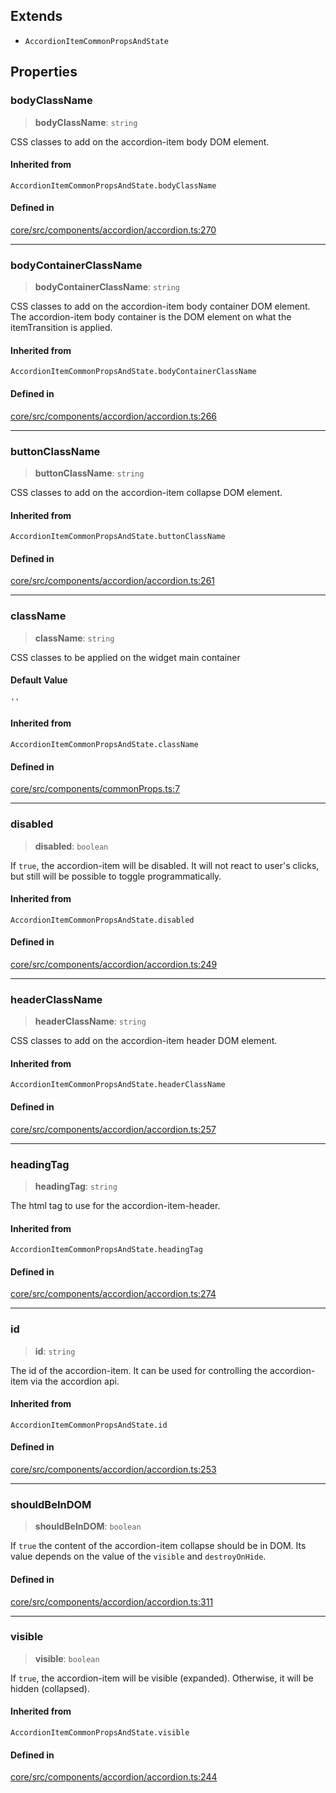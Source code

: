 ## Extends

- `AccordionItemCommonPropsAndState`

## Properties

### bodyClassName

> **bodyClassName**: `string`

CSS classes to add on the accordion-item body DOM element.

#### Inherited from

`AccordionItemCommonPropsAndState.bodyClassName`

#### Defined in

[core/src/components/accordion/accordion.ts:270](https://github.com/AmadeusITGroup/AgnosUI/blob/15241aee671584f3dc364f9d8cbcac7375d29094/core/src/components/accordion/accordion.ts#L270)

***

### bodyContainerClassName

> **bodyContainerClassName**: `string`

CSS classes to add on the accordion-item body container DOM element.
The accordion-item body container is the DOM element on what the itemTransition is applied.

#### Inherited from

`AccordionItemCommonPropsAndState.bodyContainerClassName`

#### Defined in

[core/src/components/accordion/accordion.ts:266](https://github.com/AmadeusITGroup/AgnosUI/blob/15241aee671584f3dc364f9d8cbcac7375d29094/core/src/components/accordion/accordion.ts#L266)

***

### buttonClassName

> **buttonClassName**: `string`

CSS classes to add on the accordion-item collapse DOM element.

#### Inherited from

`AccordionItemCommonPropsAndState.buttonClassName`

#### Defined in

[core/src/components/accordion/accordion.ts:261](https://github.com/AmadeusITGroup/AgnosUI/blob/15241aee671584f3dc364f9d8cbcac7375d29094/core/src/components/accordion/accordion.ts#L261)

***

### className

> **className**: `string`

CSS classes to be applied on the widget main container

#### Default Value

`''`

#### Inherited from

`AccordionItemCommonPropsAndState.className`

#### Defined in

[core/src/components/commonProps.ts:7](https://github.com/AmadeusITGroup/AgnosUI/blob/15241aee671584f3dc364f9d8cbcac7375d29094/core/src/components/commonProps.ts#L7)

***

### disabled

> **disabled**: `boolean`

If `true`, the accordion-item will be disabled.
It will not react to user's clicks, but still will be possible to toggle programmatically.

#### Inherited from

`AccordionItemCommonPropsAndState.disabled`

#### Defined in

[core/src/components/accordion/accordion.ts:249](https://github.com/AmadeusITGroup/AgnosUI/blob/15241aee671584f3dc364f9d8cbcac7375d29094/core/src/components/accordion/accordion.ts#L249)

***

### headerClassName

> **headerClassName**: `string`

CSS classes to add on the accordion-item header DOM element.

#### Inherited from

`AccordionItemCommonPropsAndState.headerClassName`

#### Defined in

[core/src/components/accordion/accordion.ts:257](https://github.com/AmadeusITGroup/AgnosUI/blob/15241aee671584f3dc364f9d8cbcac7375d29094/core/src/components/accordion/accordion.ts#L257)

***

### headingTag

> **headingTag**: `string`

The html tag to use for the accordion-item-header.

#### Inherited from

`AccordionItemCommonPropsAndState.headingTag`

#### Defined in

[core/src/components/accordion/accordion.ts:274](https://github.com/AmadeusITGroup/AgnosUI/blob/15241aee671584f3dc364f9d8cbcac7375d29094/core/src/components/accordion/accordion.ts#L274)

***

### id

> **id**: `string`

The id of the accordion-item. It can be used for controlling the accordion-item via the accordion api.

#### Inherited from

`AccordionItemCommonPropsAndState.id`

#### Defined in

[core/src/components/accordion/accordion.ts:253](https://github.com/AmadeusITGroup/AgnosUI/blob/15241aee671584f3dc364f9d8cbcac7375d29094/core/src/components/accordion/accordion.ts#L253)

***

### shouldBeInDOM

> **shouldBeInDOM**: `boolean`

If `true` the content of the accordion-item collapse should be in DOM. Its value depends on the
value of the `visible` and `destroyOnHide`.

#### Defined in

[core/src/components/accordion/accordion.ts:311](https://github.com/AmadeusITGroup/AgnosUI/blob/15241aee671584f3dc364f9d8cbcac7375d29094/core/src/components/accordion/accordion.ts#L311)

***

### visible

> **visible**: `boolean`

If `true`, the accordion-item will be visible (expanded). Otherwise, it will be hidden (collapsed).

#### Inherited from

`AccordionItemCommonPropsAndState.visible`

#### Defined in

[core/src/components/accordion/accordion.ts:244](https://github.com/AmadeusITGroup/AgnosUI/blob/15241aee671584f3dc364f9d8cbcac7375d29094/core/src/components/accordion/accordion.ts#L244)
